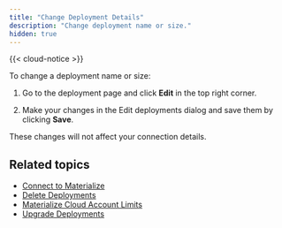 ```yaml
---
title: "Change Deployment Details"
description: "Change deployment name or size."
hidden: true
---
```


{{< cloud-notice >}}

To change a deployment name or size:

1. Go to the deployment page and click **Edit** in the top right corner.

1. Make your changes in the Edit deployments dialog and save them by clicking **Save**.

These changes will not affect your connection details.

## Related topics

* [Connect to Materialize](../connect-to-cloud)
* [Delete Deployments](../destroy-deployments)
* [Materialize Cloud Account Limits](../account-limits)
* [Upgrade Deployments](../upgrade-deployments)
